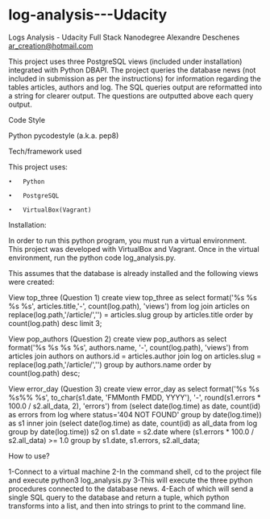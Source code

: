 # log-analysis---Udacity
Logs Analysis - Udacity Full Stack Nanodegree
Alexandre Deschenes ar_creation@hotmail.com


This project uses three PostgreSQL views (included under installation) integrated with Python DBAPI. The project queries the database news (not included in submission as per the instructions) for information regarding the tables articles, authors and log. The SQL queries output are reformatted into a string for clearer output. The questions are outputted above each query output.


Code Style

Python pycodestyle (a.k.a. pep8)



Tech/framework used

This project uses:

	•	Python
	
	•	PostgreSQL
	
	•	VirtualBox(Vagrant)



Installation:

In order to run this python program, you must run a virtual environment. This project was developed with VirtualBox and Vagrant. Once in the virtual environment, run the python code log_analysis.py. 

This assumes that the database is already installed and the following views were created:

View top_three (Question 1)
create view top_three as 
select format('%s %s %s %s', articles.title,'-', count(log.path), 'views') 
from log 
join articles 
on replace(log.path,'/article/','') = articles.slug 
group by articles.title 
order by count(log.path) desc 
limit 3;

View pop_authors (Question 2)
create view pop_authors as 
select format('%s %s %s %s', authors.name, '-', count(log.path), 'views') 
from articles 
join authors 
on authors.id = articles.author 
join log 
on articles.slug = replace(log.path,'/article/','') 
group by authors.name 
order by count(log.path) desc;

View error_day (Question 3)
create view error_day as 
select format('%s %s %s%% %s', to_char(s1.date, 'FMMonth FMDD, YYYY'), '-', round(s1.errors * 100.0 / s2.all_data, 2), 'errors')
from (select date(log.time) as date, count(id) as errors
	from log
	where status='404 NOT FOUND'
	group by date(log.time)) as s1
inner join (select date(log.time) as date, count(id) as all_data 
	from log 
	group by date(log.time)) s2
on s1.date = s2.date
where (s1.errors * 100.0 / s2.all_data) >= 1.0
group by s1.date, s1.errors, s2.all_data;



How to use?

1-Connect to a virtual machine
2-In the command shell, cd to the project file and execute python3 log_analysis.py
3-This will execute the three python procedures connected to the database news.
4-Each of which will send a single SQL query to the database and return a tuple, which python transforms into a list, and then into strings to print to the command line.

